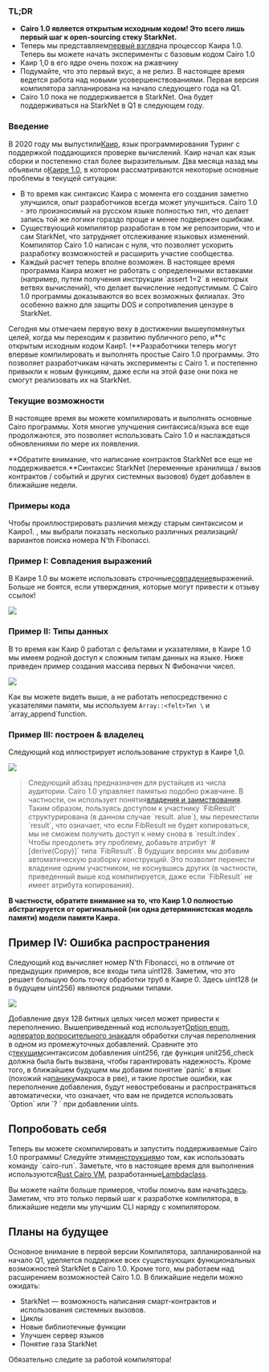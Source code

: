 ### TL;DR

* **Cairo 1.0 является открытым исходным кодом! Это всего лишь первый шаг к open-sourcing стеку StarkNet.**
* Теперь мы представляем[первый взгляд](https://github.com/starkware-libs/cairo)на процессор Каира 1.0. Теперь вы можете начать эксперименты с базовым кодом Cairo 1.0
* Каир 1,0 в его ядре очень похож на ржавчину
* Подумайте, что это первый вкус, а не релиз. В настоящее время ведется работа над новыми усовершенствованиями. Первая версия компилятора запланирована на начало следующего года на Q1.
* Cairo 1.0 пока не поддерживается в StarkNet. Она будет поддерживаться на StarkNet в Q1 в следующем году.

### Введение

В 2020 году мы выпустили[Каир](https://eprint.iacr.org/2021/1063.pdf), язык программирования Туринг с поддержкой поддающихся проверке вычислений. Каир начал как язык сборки и постепенно стал более выразительным. Два месяца назад мы объявили о[Каире 1.0](https://medium.com/starkware/cairo-1-0-aa96eefb19a0), в котором рассматриваются некоторые основные проблемы в текущей ситуации:

* В то время как синтаксис Каира с момента его создания заметно улучшился, опыт разработчиков всегда может улучшиться. Cairo 1.0 - это произносимый на русском языке полностью тип, что делает запись той же логики гораздо проще и менее подвержен ошибкам.
* Существующий компилятор разработан в том же репозитории, что и сам StarkNet, что затрудняет отслеживание языковых изменений. Компилятор Cairo 1.0 написан с нуля, что позволяет ускорить разработку возможностей и расширить участие сообщества.
* Каждый расчет теперь вполне возможен. В настоящее время программа Каира может не работать с определенными вставками (например, путем получения инструкции \`assert 1=2\` в некоторых ветвях вычислений), что делает вычисление недопустимым. С Cairo 1.0 программы доказываются во всех возможных филиалах. Это особенно важно для защиты DOS и сопротивления цензуре в StarkNet.

Сегодня мы отмечаем первую веху в достижении вышеупомянутых целей, когда мы переходим к развитию публичного репо, и**с открытым исходным кодом Каир1. !**Разработчики теперь могут впервые компилировать и выполнять простые Cairo 1.0 программы. Это позволяет разработчикам начать эксперименты с Cairo 1. и постепенно привыкли к новым функциям, даже если на этой фазе они пока не смогут реализовать их на StarkNet.

### Текущие возможности

В настоящее время вы можете компилировать и выполнять основные Cairo программы. Хотя многие улучшения синтаксиса/языка все еще продолжаются, это позволяет использовать Cairo 1.0 и наслаждаться обновлениями по мере их появления.

**Обратите внимание, что написание контрактов StarkNet все еще не поддерживается.**Синтаксис StarkNet (переменные хранилища / вызов контрактов / событий и других системных вызовов) будет добавлен в ближайшие недели.

### Примеры кода

Чтобы проиллюстрировать различия между старым синтаксисом и Каиро1. , мы выбрали показать несколько различных реализаций/вариантов поиска номера N’th Fibonacci.

### Пример I: Совпадения выражений

В Каире 1.0 вы можете использовать строчные[совпадение](https://doc.rust-lang.org/rust-by-example/flow_control/match.html?highlight=match#match)выражений. Больше не боятся, если утверждения, которые могут привести к отзыву ссылок!

![](/assets/code01.png)

### Пример II: Типы данных

В то время как Каир 0 работал с фельтами и указателями, в Каире 1.0 мы имеем родной доступ к сложным типам данных на языке. Ниже приведен пример создания массива первых N Фибоначчи чисел.

![](/assets/code02.png)

Как вы можете видеть выше, а не работать непосредственно с указателями памяти, мы используем `Array::<felt>Тип \` и \`array_append\`function.

### Пример III: построен & владелец

Следующий код иллюстрирует использование структур в Каире 1,0.

![](/assets/code03.png)

> Следующий абзац предназначен для рустайцев из числа аудитории. Cairo 1.0 управляет памятью подобно ржавчине. В частности, он использует понятия[владения и заимствования](https://doc.rust-lang.org/book/ch04-01-what-is-ownership.html). Таким образом, пользуясь доступом к участнику \`FibResult\` структурирована (в данном случае \`result. alue\`), мы переместили \`result\`, что означает, что если FibResult не будет копироваться, мы не сможем получить доступ к нему снова в \`result.index\`. Чтобы преодолеть эту проблему, добавьте атрибут \`#\[derive(Copy)]\` типа \`FibResult\`. В будущих версиях мы добавим автоматическую разборку конструкций. Это позволит перенести владение одним участником, не коснувшись других (в частности, приведенный выше код компилируется, даже если \`FibResult\` не имеет атрибута копирования).

**В частности, обратите внимание на то, что Каир 1.0 полностью абстрагируется от оригинальной (ни одна детерминистская модель памяти) модели памяти Каира.**

## Пример IV: Ошибка распространения

Следующий код вычисляет номер N'th Fibonacci, но в отличие от предыдущих примеров, все входы типа uint128. Заметим, что это решает большую боль точку обработки труб в Каире 0. Здесь uint128 (и в будущем uint256) являются родными типами.

![](/assets/0_s8bhjf_ade3carmi.png)

Добавление двух 128 битных целых чисел может привести к переполнению. Вышеприведенный код использует[Option enum](https://doc.rust-lang.org/rust-by-example/std/option.html), а[оператор вопросительного знака](https://doc.rust-lang.org/rust-by-example/std/result/question_mark.html)для обработки случая переполнения в одном из промежуточных добавлений. Сравните это с[текущим](https://github.com/starkware-libs/cairo-lang/blob/9889fbd522edc5eff603356e1912e20642ae20af/src/starkware/cairo/common/uint256.cairo#L31)синтаксисом добавления uint256, где функция unit256_check должна была быть вызвана, чтобы гарантировать надежность. Кроме того, в ближайшем будущем мы добавим понятие \`panic\` в язык (похожий на[панику](https://doc.rust-lang.org/rust-by-example/std/panic.html)макроса в рве), и такие простые ошибки, как переполнение добавления, будут невостребованы и распространяться автоматически, что означает, что вам не придется использовать \`Option\` или \`? ` при добавлении uints.

## Попробовать себя

Теперь вы можете скомпилировать и запустить поддерживаемые Cairo 1.0 программы! Следуйте этим[инструкциям](https://github.com/starkware-libs/cairo/tree/main/crates/cairo-lang-runner)о том, как использовать команду \`cairo-run\`. Заметьте, что в настоящее время для выполнения используются[Rust Cairo VM](https://github.com/lambdaclass/cairo-rs), разработанные[Lambdaclass](https://lambdaclass.com/).

Вы можете найти больше примеров, чтобы помочь вам начать[здесь](https://github.com/starkware-libs/cairo2/tree/main/examples). Заметим, что это только первый шаг к разработке компилятора, в ближайшие недели мы улучшим CLI наряду с компилятором.

## Планы на будущее

Основное внимание в первой версии Компилятора, запланированной на начало Q1, уделяется поддержке всех существующих функциональных возможностей StarkNet в Cairo 1.0. Кроме того, мы работаем над расширением возможностей Cairo 1.0. В ближайшие недели можно ожидать:

* StarkNet — возможность написания смарт-контрактов и использования системных вызовов.
* Циклы
* Новые библиотечные функции
* Улучшен сервер языков
* Понятие газа StarkNet

Обязательно следите за работой компилятора!